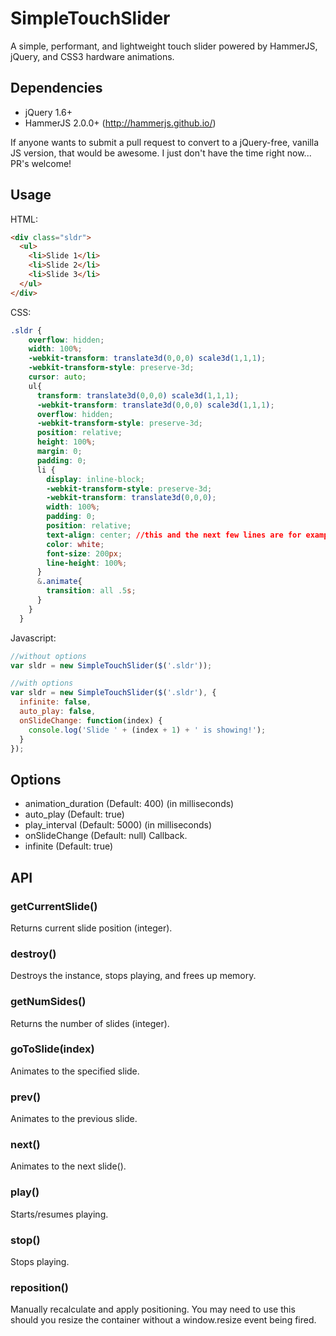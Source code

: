 # SimpleTouchSlider
A simple, performant, and lightweight touch slider powered by HammerJS, jQuery, and CSS3 hardware animations.

## Dependencies

* jQuery 1.6+
* HammerJS 2.0.0+ (http://hammerjs.github.io/)

If anyone wants to submit a pull request to convert to a jQuery-free, vanilla JS version, that would be awesome. I just don't have the time right now... PR's welcome!

## Usage

HTML:

```HTML
<div class="sldr">
  <ul>
    <li>Slide 1</li>
    <li>Slide 2</li>
    <li>Slide 3</li>
  </ul>
</div>
```

CSS:

```CSS
.sldr {
    overflow: hidden;
    width: 100%;
    -webkit-transform: translate3d(0,0,0) scale3d(1,1,1);
    -webkit-transform-style: preserve-3d;
    cursor: auto;
    ul{
      transform: translate3d(0,0,0) scale3d(1,1,1);
      -webkit-transform: translate3d(0,0,0) scale3d(1,1,1);
      overflow: hidden;
      -webkit-transform-style: preserve-3d;
      position: relative;
      height: 100%;
      margin: 0;
      padding: 0;
      li {
        display: inline-block;
        -webkit-transform-style: preserve-3d;
        -webkit-transform: translate3d(0,0,0);
        width: 100%;
        padding: 0;
        position: relative;
        text-align: center; //this and the next few lines are for example. you don't need them.
        color: white;
        font-size: 200px;
        line-height: 100%;
      }
      &.animate{
        transition: all .5s;
      }
    }
  }
```

Javascript:

```js
//without options
var sldr = new SimpleTouchSlider($('.sldr'));

//with options
var sldr = new SimpleTouchSlider($('.sldr'), {
  infinite: false,
  auto_play: false,
  onSlideChange: function(index) {
    console.log('Slide ' + (index + 1) + ' is showing!');
  }
});
```

## Options

* animation_duration (Default: 400) (in milliseconds)
* auto_play (Default: true)
* play_interval (Default: 5000) (in milliseconds)
* onSlideChange (Default: null) Callback.
* infinite (Default: true)

## API

### getCurrentSlide()

Returns current slide position (integer).

### destroy()

Destroys the instance, stops playing, and frees up memory.

### getNumSides()

Returns the number of slides (integer).

### goToSlide(index)

Animates to the specified slide.

### prev()

Animates to the previous slide.

### next()

Animates to the next slide().

### play()

Starts/resumes playing.

### stop()

Stops playing.

### reposition()

Manually recalculate and apply positioning. You may need to use this should you resize the container without a window.resize event being fired.
